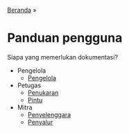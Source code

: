 <title>Panduan pengguna | Cara Simera</title>

[Beranda](..) &raquo;
# Panduan pengguna

Siapa yang memerlukan dokumentasi?

- Pengelola
  - [Pengelola](pengelola)
- Petugas
  - [Penukaran](petugas_penukaran)
  - [Pintu](petugas_pintu)
- Mitra
  - [Penyelenggara](penyelenggara)
  - [Penyalur](penyalur)

